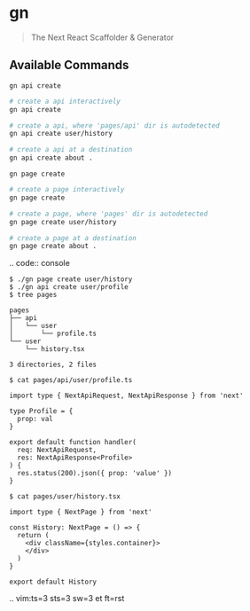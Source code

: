 # gn 
> The Next React Scaffolder & Generator

## Available Commands

`gn api create`

```sh
# create a api interactively
gn api create

# create a api, where 'pages/api' dir is autodetected
gn api create user/history

# create a api at a destination
gn api create about .
```

`gn page create`

```sh
# create a page interactively
gn page create

# create a page, where 'pages' dir is autodetected
gn page create user/history

# create a page at a destination
gn page create about .
```

.. code:: console

    $ ./gn page create user/history
    $ ./gn api create user/profile 
    $ tree pages

    pages
    ├── api
    │   └── user
    │       └── profile.ts
    └── user
        └── history.tsx

    3 directories, 2 files

    $ cat pages/api/user/profile.ts

    import type { NextApiRequest, NextApiResponse } from 'next'

    type Profile = {
      prop: val
    }

    export default function handler(
      req: NextApiRequest,
      res: NextApiResponse<Profile>
    ) {
      res.status(200).json({ prop: 'value' })
    }

    $ cat pages/user/history.tsx

    import type { NextPage } from 'next'

    const History: NextPage = () => {
      return (
        <div className={styles.container}>
        </div>
      )
    }

    export default History

.. vim:ts=3 sts=3 sw=3 et ft=rst